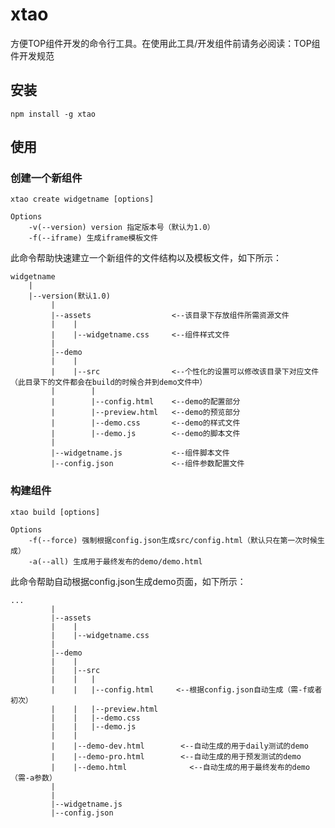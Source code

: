 # xtao

方便TOP组件开发的命令行工具。在使用此工具/开发组件前请务必阅读：TOP组件开发规范

## 安装

	npm install -g xtao

## 使用

### 创建一个新组件
	
	xtao create widgetname [options]

	Options
		-v(--version) version 指定版本号（默认为1.0）
		-f(--iframe) 生成iframe模板文件

此命令帮助快速建立一个新组件的文件结构以及模板文件，如下所示：

	widgetname
		|
		|--version(默认1.0)
		     |
		     |--assets                  <--该目录下存放组件所需资源文件
		     |	  |  
		     |	  |--widgetname.css     <--组件样式文件  
		     |  
		     |--demo  
		     |	  |  
		     |	  |--src                <--个性化的设置可以修改该目录下对应文件（此目录下的文件都会在build的时候合并到demo文件中）
		     |	  	  |
		     |	  	  |--config.html    <--demo的配置部分
		     |	  	  |--preview.html   <--demo的预览部分
		     |	  	  |--demo.css       <--demo的样式文件
		     |	  	  |--demo.js        <--demo的脚本文件
		     |
		     |--widgetname.js           <--组件脚本文件
		     |--config.json             <--组件参数配置文件

### 构建组件
	
	xtao build [options]

	Options
		-f(--force) 强制根据config.json生成src/config.html（默认只在第一次时候生成）
		-a(--all) 生成用于最终发布的demo/demo.html

此命令帮助自动根据config.json生成demo页面，如下所示：

	...
		     |
		     |--assets                  
		     |	  |  
		     |	  |--widgetname.css     
		     |  
		     |--demo  
		     |	  |  
		     |	  |--src                
		     |	  |	  |
		     |	  |	  |--config.html     <--根据config.json自动生成（需-f或者初次）
		     |	  |	  |--preview.html   
		     |	  |	  |--demo.css       
		     |	  |	  |--demo.js        
		     |	  |	          
		     |	  |--demo-dev.html        <--自动生成的用于daily测试的demo	          
		     |	  |--demo-pro.html        <--自动生成的用于预发测试的demo	          
		     |	  |--demo.html  	        <--自动生成的用于最终发布的demo（需-a参数）  
		     |	  	          
		     |	  	          
		     |--widgetname.js           
		     |--config.json             



